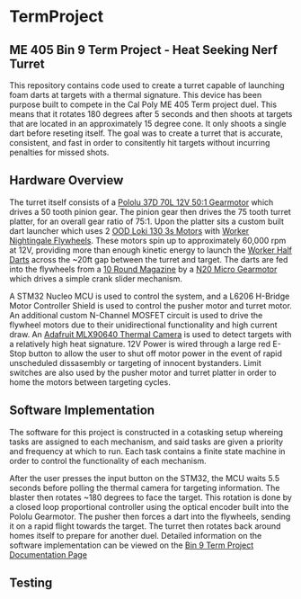 # TermProject
## ME 405 Bin 9 Term Project - Heat Seeking Nerf Turret

 This repository contains code used to create a turret capable of launching foam darts at targets with a thermal signature. This device has been purpose built to compete in the Cal Poly ME 405 Term project duel. This means that it rotates 180 degrees after 5 seconds and then shoots at targets that are located in an approximately 15 degree cone. It only shoots a single dart before reseting itself. The goal was to create a turret that is accurate, consistent, and fast in order to consitently hit targets without incurring penalties for missed shots.

 ## Hardware Overview

 The turret itself consists of a [Pololu 37D 70L 12V 50:1 Gearmotor](https://www.pololu.com/product/4753/resources) which drives a 50 tooth pinion gear. The pinion gear then drives the 75 tooth turret platter, for an overall gear ratio of 75:1. Upon the platter sits a custom built dart launcher which uses 2 [OOD Loki 130 3s Motors](https://outofdarts.com/products/loki-130-3s-high-rpm-neo-motor-for-nerf-blasters) with [Worker Nightingale Flywheels](https://outofdarts.com/products/nightingale-flywheel-pair?_pos=6&_sid=e8fd52227&_ss=r). These motors spin up to approximately 60,000 rpm at 12V, providing more than enough kinetic energy to launch the [Worker Half Darts](https://outofdarts.com/products/worker-short-darts-200-pack-gen3-glow-tip) across the ~20ft gap between the turret and target. The darts are fed into the flywheels from a [10 Round Magazine](https://outofdarts.com/products/worker-10-round-talon-short-dart-magazine) by a [N20 Micro Gearmotor](https://outofdarts.com/products/n20-metal-gear-motor-micro-size-300-3000rmp-multiple-options) which drives a simple crank slider mechanism.

 A STM32 Nucleo MCU is used to control the system, and a L6206 H-Bridge Motor Controller Shield is used to control the pusher motor and turret motor. An additional custom N-Channel MOSFET circuit is used to drive the flywheel motors due to their unidirectional functionality and high current draw. An [Adafruit MLX90640 Thermal Camera](https://www.adafruit.com/product/4407) is used to detect targets with a relatively high heat signature. 12V Power is wired through a large red E-Stop button to allow the user to shut off motor power in the event of rapid unscheduled dissasembly or targeting of innocent bystanders. Limit switches are also used by the pusher motor and turret platter in order to home the motors between targeting cycles.  

## Software Implementation
The software for this project is constructed in a cotasking setup whereing tasks are assigned to each mechanism, and said tasks are given a priority and frequency at which to run. Each task contains a finite state machine in order to control the functionality of each mechanism.
 
After the user presses the input button on the STM32, the MCU waits 5.5 seconds before polling the thermal camera for targeting information. The blaster then rotates ~180 degrees to face the target. This rotation is done by a closed loop proportional controller using the optical encoder built into the Pololu Gearmotor. The pusher then forces a dart into the flywheels, sending it on a rapid flight towards the target. The turret then rotates back around homes itself to prepare for another duel. Detailed information on the software implementation can be viewed on the [Bin 9 Term Project Documentation Page](https://logdotzipp.github.io/TermProject/)

## Testing

